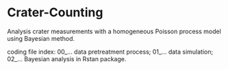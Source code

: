 # Crater-Counting

Analysis crater measurements with a homogeneous Poisson process model using Bayesian method.

coding file index:
00_... data pretreatment process;
01_... data simulation;
02_... Bayesian analysis in Rstan package.
